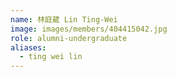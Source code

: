 ```yaml
---
name: 林庭葳 Lin Ting-Wei 
image: images/members/404415042.jpg 
role: alumni-undergraduate
aliases:
  - ting wei lin
---
```

